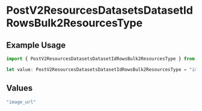 # PostV2ResourcesDatasetsDatasetIdRowsBulk2ResourcesType

## Example Usage

```typescript
import { PostV2ResourcesDatasetsDatasetIdRowsBulk2ResourcesType } from "orq-poc-typescript/models/operations";

let value: PostV2ResourcesDatasetsDatasetIdRowsBulk2ResourcesType = "image_url";
```

## Values

```typescript
"image_url"
```